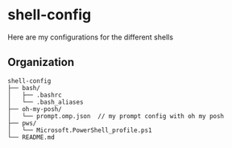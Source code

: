 # shell-config

Here are my configurations for the different shells

## Organization

```console
shell-config
├── bash/
│   ├── .bashrc
│   └── .bash_aliases
├── oh-my-posh/
│   └── prompt.omp.json  // my prompt config with oh my posh
├── pws/
│   └── Microsoft.PowerShell_profile.ps1
└── README.md
```
